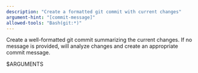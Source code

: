 ```yaml
---
description: "Create a formatted git commit with current changes"
argument-hint: "[commit-message]"
allowed-tools: "Bash(git:*)"
---
```

Create a well-formatted git commit summarizing the current changes. If no message is provided, will analyze changes and create an appropriate commit message.

$ARGUMENTS